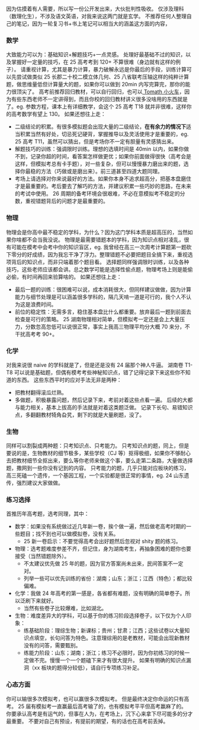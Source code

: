 因为估摸着有人需要，所以写一份公开发出来，大伙批判性吸收。
仅涉及理科（数理化生），不涉及语文英语，对我来说这两门就是玄学。
不推荐任何人整理自己的笔记，因为一轮复习书+书上笔记可以相当大的涵盖这方面的内容，
### 数学
大致能力可以为：基础知识+解题技巧+一点灵感。
处理好最基础不过的知识，以及掌握好一定量的技巧，在 25 高考考到 120+ 不算很难（身边就有这样的例子）。
请重视计算，尤其是暴力计算，暴力破解永远是你最后的手段，训练计算可以先尝试做类似 25 长郡二十校二模立体几何、25 八省联考压轴这样的纯粹计算题，做思维量低但计算量大的题，如果你可以做到 20min 内写完算完，那你的能力很顶尖了。
高考前推荐回归教材，可以自行回归，也可以[ Tomath 小火车](https://space.bilibili.com/2918884/lists/4221122?type=season)，因为有些东西老师不一定讲得到，而且你校的回归教材讲义很多没啥用的东西就是了。eg. 参数方程，课本上有详细教学，会这个 25 高考 T18 就并非很难，这样你的高考数学有望上 130。
如果还想往上走：
- 二级结论的积累。有很多模拟题会出现大量的二级结论，**在有余力的情况下**适当积累当然有好处，切忌死记硬背，掌握推导以及灵活使用才是重要的，eg. 25 高考 T11，虽然可以猜出，但是考场你不一定有胆量有灵感猜出来。
- 解题技巧的训练：强调限时训练。理想的选填时间是 40min 以内，如果你做不到，记录你超的时间，看答案怎样做更优；如果你前面做得很快（高考会是这样，但模拟考总有卡手题），对一些复杂，但可以慢慢暴力磨出来的题，选择你最稳的方法（巧做或是磨出来）。前三道甚至四道大题同理。
- 考场上请选择对你来说最好的方法。如果你本身不追求超高分，把基本盘磨住才是最重要的。考后要去了解巧的方法，并建议积累一些巧妙的思路，在未来的考试中使用。
26 周期的备考环境会很艰难，不必在意模拟考不稳定的分数，重视错题背后的问题才是最重要的。
### 物理
物理会是你高中最不稳定的学科，为什么？因为这门学科本质是超高压的，当然如果你啥都不会当我没说。
物理是最需要错题本的学科，因为知识点相对凌乱，很有可能在模考中会考中你的知识盲区，eg. 我曾经在高三一次周考计算题第一题砍下零分的好成绩，因为我忘干净了浮力。整理错题不必要把题目全搞下来，重视选项背后的知识点，而非只端着那个题目看。
选择题同样强调限时训练，以及各种技巧，这些老师应该都会讲。总之数学可能是选择性偷点题，物理考场上则是能偷必偷，有时间再回来验算啥的。
如果还想往上走：
- 最后一题的训练：很困难可以说，成本消耗很大，但同样建议做做，因为计算能力与细节处理是可以涵盖很多学科的，隔几天啃一道是可行的，我个人不认为这是浪费时间。
- 前位的稳定性：无需多言，稳住基本盘比什么都重要。放弃最后一题到前面去检查是可行的策略。
25 湖南物理相对简单，但模拟考一定还是会上大量压力，分数忽高忽低可以说很正常，事实上我高三物理平均分大概 70 来分，不干扰高考考 90+。
### 化学
对我来说很 naive 的学科就是了，但是还是没有 24 届那个神人牛逼。
湖南卷 T1-T8 可以说是基础题，但偶有模考考些神秘知识点，错了记得记录下来这些你不知道的东西。
这些东西平时的应对手法无非是两种：
- 把教材翻得滚瓜烂熟。
- 多做题，积极暴露问题，然后记录下来，考前对着这些点看一遍。
后续的大都与能力相关，基本上拔高的手法就是对着这类题泛做。
记录下长句、易错知识点，多翻翻教材犄角旮旯，剩下的就是大量刷题，没了。
### 生物
同样可以割裂成两种题：只考知识点、只考能力。
只考知识点的题，同上，但是要说的是，生物教材的细节极多，某些学校（CJ 等）抠得极细，如果你不够耐心去把教材细节全抠出来，要么等你老师来做这个事，要么走第二条路，大量做选择题，撒网到一些你没有记到的内容。
只考能力的题，几乎只能对应板块的练习，高三死磕一个遗传，一个基因工程，一个实验都是很正常的事情，eg. 24 山东遗传，强烈建议大家做做。
### 练习选择
首推历年高考题，选考同理，其中：
- 数学：如果没有系统做过近几年新一卷，挨个做一遍，然后做老高考时期的一些题目；找不到也可以做模拟卷，没有关系。
	- 25 新一卷启示：不要觉得高考会出好题然后忽视对 shity 题的练习。
- 物理：选考题难度参差不齐，但记住，身为湖南考生，再抽象困难的题你也要接受（当然错题除外）。
	- 不太建议优先做 25 年的题，因为官方答案尚未出来，民间答案不一定对。
	- 列举一些可以优先训练的省份：湖南；山东；浙江；江西（特色）；都比较偏难。
- 化学：我做 24 年高考的第一感是，各省都有难题，没有明确的简单卷子。所以泛刷下来就好。
	- 当然有些卷子比较爆难，比如湖北。
- 生物：难度差异大的学科，可以基于你的练习阶段选择卷子，以下仅为个人印象：
	- 练基础阶段：理综生物；新课标；贵州；甘肃；江西；这些试卷以大量知识点填空，长句问答为特色。注意理综用的是老教材，可能会出现新教材没有的问答，需要甄别。
	- 练能力阶段：山东；湖南；浙江；练习不必限时，因为你初练习的时候一定做不完。慢慢一个一个题磕下来才有很大提升。
如果有明确的知识点漏洞（xx 板块的题得分较低），请自行专项练习补足。
### 心态方面
你可以输很多次模拟考，也可以赢很多次模拟考。
但是最终决定你命运的只有高考。
25 届有模拟考一直赢最后高考输了的，也有模拟考平平但高考赢麻了的。
你要承认高考是有运气的，但事在人为，在考场上，沉下心来拿下尽可能多的分才最重要。
不要对自己有预设，有提前的期望，有的话也在高考前丢掉。